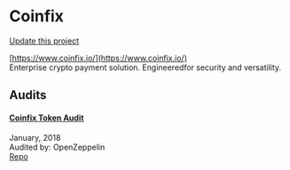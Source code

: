 
# Coinfix

[Update this project](https://github.com/ConsenSys/blockchainSecurityDB/edit/master/projects/coinfix.json)
  
[https://www.coinfix.io/](https://www.coinfix.io/)<br>
Enterprise crypto payment solution. Engineeredfor security and versatility.


## Audits



#### [Coinfix Token Audit](https://blog.openzeppelin.com/coinfix-token-audit-c4a0e64190bf/)

January, 2018<br>
Audited by: OpenZeppelin<br>
[Repo](https://github.com/ChainXcom/coinfix.io-smart-contracts/tree/75edd659ce96c88fe2784f3e767d6617787e8b7c/merchant_subscription)<br>
      

  



